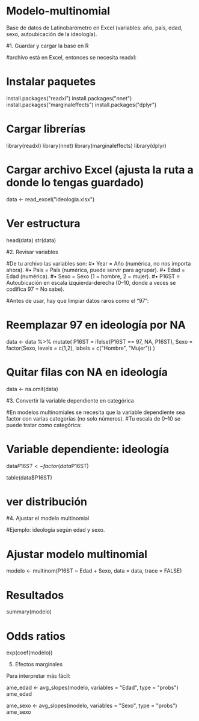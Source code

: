 # Modelo-multinomial
Base de datos de Latinobarómetro en Excel (variables: año, país, edad, sexo, autoubicación de la ideología).

#1. Guardar y cargar la base en R

#archivo está en Excel, entonces se necesita readxl:

# Instalar paquetes 
install.packages("readxl")
install.packages("nnet")
install.packages("marginaleffects")
install.packages("dplyr")

# Cargar librerías
library(readxl)
library(nnet)
library(marginaleffects)
library(dplyr)

# Cargar archivo Excel (ajusta la ruta a donde lo tengas guardado)
data <- read_excel("ideologia.xlsx")

# Ver estructura
head(data)
str(data)


#2. Revisar variables

#De tu archivo las variables son:
	#•	Year = Año (numérica, no nos importa ahora).
	#•	Pais = País (numérica, puede servir para agrupar).
	#•	Edad = Edad (numérica).
	#•	Sexo = Sexo (1 = hombre, 2 = mujer).
	#•	P16ST = Autoubicación en escala izquierda-derecha (0–10, donde a veces se codifica 97 = No sabe).

#Antes de usar, hay que limpiar datos raros como el “97”:

# Reemplazar 97 en ideología por NA
data <- data %>%
  mutate(
    P16ST = ifelse(P16ST == 97, NA, P16ST),
    Sexo = factor(Sexo, levels = c(1,2), labels = c("Hombre", "Mujer"))
  )

# Quitar filas con NA en ideología
data <- na.omit(data)


#3. Convertir la variable dependiente en categórica

#En modelos multinomiales se necesita que la variable dependiente sea factor con varias categorías (no solo números).
#Tu escala de 0–10 se puede tratar como categórica:

# Variable dependiente: ideología
data$P16ST <- factor(data$P16ST)

table(data$P16ST) 
# ver distribución



#4. Ajustar el modelo multinomial

#Ejemplo: ideología según edad y sexo.

# Ajustar modelo multinomial
modelo <- multinom(P16ST ~ Edad + Sexo, data = data, trace = FALSE)

# Resultados
summary(modelo)

# Odds ratios
exp(coef(modelo))


5. Efectos marginales

Para interpretar más fácil:

ame_edad <- avg_slopes(modelo, variables = "Edad", type = "probs")
ame_edad

ame_sexo <- avg_slopes(modelo, variables = "Sexo", type = "probs")
ame_sexo

